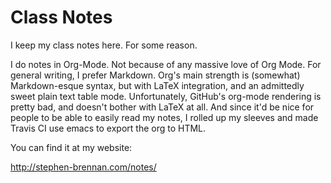 Class Notes
===========

I keep my class notes here.  For some reason.

I do notes in Org-Mode.  Not because of any massive love of Org Mode.  For
general writing, I prefer Markdown.  Org's main strength is (somewhat)
Markdown-esque syntax, but with LaTeX integration, and an admittedly sweet plain
text table mode.  Unfortunately, GitHub's org-mode rendering is pretty bad, and
doesn't bother with LaTeX at all.  And since it'd be nice for people to be able
to easily read my notes, I rolled up my sleeves and made Travis CI use emacs to
export the org to HTML.

You can find it at my website:

<http://stephen-brennan.com/notes/>
